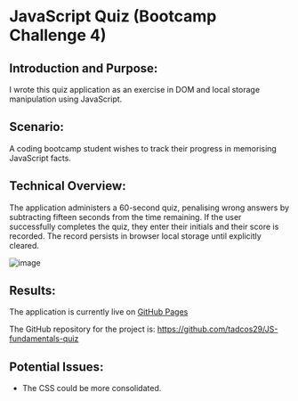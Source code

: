 # JavaScript Quiz (Bootcamp Challenge 4)

## Introduction and Purpose:

I wrote this quiz application as an exercise in DOM and local storage manipulation using JavaScript.

## Scenario:

A coding bootcamp student wishes to track their progress in memorising JavaScript facts.

## Technical Overview:

The application administers a 60-second quiz, penalising wrong answers by subtracting fifteen seconds from the time remaining. If the user successfully completes the quiz, they enter their initials and their score is recorded. The record persists in browser local storage until explicitly cleared.

![image](./assets/img/pg-ord-toolong-reject.png)

## Results:

The application is currently live on [GitHub Pages](https://tadcos29.github.io/JS-fundamentals-quiz) 

The GitHub repository for the project is: https://github.com/tadcos29/JS-fundamentals-quiz

## Potential Issues:

* The CSS could be more consolidated.
